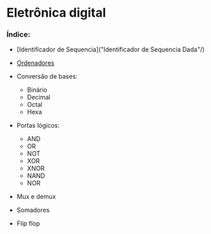 # Eletrônica digital

### Índice:

- [Identificador de Sequencia]("Identificador de Sequencia Dada"/)
- [Ordenadores](Ordenadores/)

- Conversão de bases:
  - Binário
  - Decimal
  - Octal
  - Hexa

- Portas lógicos:
  - AND
  - OR
  - NOT
  - XOR
  - XNOR
  - NAND
  - NOR

- Mux e demux
- Somadores
- Flip flop
